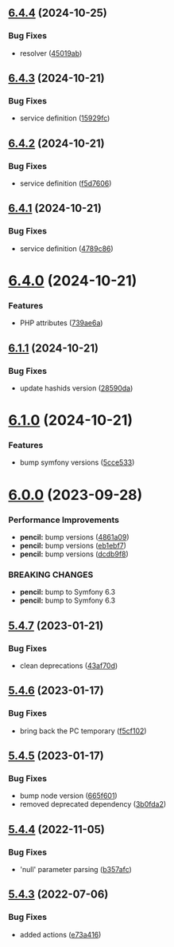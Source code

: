 ## [6.4.4](https://github.com/netbull/HashidsBundle/compare/v6.4.3...v6.4.4) (2024-10-25)


### Bug Fixes

* resolver ([45019ab](https://github.com/netbull/HashidsBundle/commit/45019abf611ee24b07d8c770c93ab865c099e888))

## [6.4.3](https://github.com/netbull/HashidsBundle/compare/v6.4.2...v6.4.3) (2024-10-21)


### Bug Fixes

* service definition ([15929fc](https://github.com/netbull/HashidsBundle/commit/15929fc519fe48db2c9f8c8611f8bf27849bd72c))

## [6.4.2](https://github.com/netbull/HashidsBundle/compare/v6.4.1...v6.4.2) (2024-10-21)


### Bug Fixes

* service definition ([f5d7606](https://github.com/netbull/HashidsBundle/commit/f5d7606a3412e60c8e72afd6d71befc3e0d29df7))

## [6.4.1](https://github.com/netbull/HashidsBundle/compare/v6.4.0...v6.4.1) (2024-10-21)


### Bug Fixes

* service definition ([4789c86](https://github.com/netbull/HashidsBundle/commit/4789c8626ed2e8c6f48a274bebf7f2302bf424d2))

# [6.4.0](https://github.com/netbull/HashidsBundle/compare/v6.3.0...v6.4.0) (2024-10-21)


### Features

* PHP attributes ([739ae6a](https://github.com/netbull/HashidsBundle/commit/739ae6a27e28ed3b0060685525944ef4c890b49e))

## [6.1.1](https://github.com/netbull/HashidsBundle/compare/v6.1.0...v6.1.1) (2024-10-21)


### Bug Fixes

* update hashids version ([28590da](https://github.com/netbull/HashidsBundle/commit/28590daacf22d840cdcf03d6188e6b27c368de6b))

# [6.1.0](https://github.com/netbull/HashidsBundle/compare/v6.0.0...v6.1.0) (2024-10-21)


### Features

* bump symfony versions ([5cce533](https://github.com/netbull/HashidsBundle/commit/5cce533f073b9c12e0cb432bccf2e7ba488ef7d6))

# [6.0.0](https://github.com/netbull/HashidsBundle/compare/v5.4.7...v6.0.0) (2023-09-28)


### Performance Improvements

* **pencil:** bump versions ([4861a09](https://github.com/netbull/HashidsBundle/commit/4861a0905fc5e56c615fe0960229a79a14038dca))
* **pencil:** bump versions ([eb1ebf7](https://github.com/netbull/HashidsBundle/commit/eb1ebf7e29f885b2456207e562de7eefebcfca6a))
* **pencil:** bump versions ([dcdb9f8](https://github.com/netbull/HashidsBundle/commit/dcdb9f847d4a0762d8a08653441438f3478cdc16))


### BREAKING CHANGES

* **pencil:** bump to Symfony 6.3
* **pencil:** bump to Symfony 6.3

## [5.4.7](https://github.com/netbull/HashidsBundle/compare/v5.4.6...v5.4.7) (2023-01-21)


### Bug Fixes

* clean deprecations ([43af70d](https://github.com/netbull/HashidsBundle/commit/43af70d8bc43f99c5b523d6f56f5e392d0c7f8ed))

## [5.4.6](https://github.com/netbull/HashidsBundle/compare/v5.4.5...v5.4.6) (2023-01-17)


### Bug Fixes

* bring back the PC temporary ([f5cf102](https://github.com/netbull/HashidsBundle/commit/f5cf102cd4408b4b1509d4ca96026240b93fff91))

## [5.4.5](https://github.com/netbull/HashidsBundle/compare/v5.4.4...v5.4.5) (2023-01-17)


### Bug Fixes

* bump node version ([665f601](https://github.com/netbull/HashidsBundle/commit/665f601ac6f5a3b17028aade58a21292825c68e4))
* removed deprecated dependency ([3b0fda2](https://github.com/netbull/HashidsBundle/commit/3b0fda2a0d4ab8ffbdb1851febe92aa166365c26))

## [5.4.4](https://github.com/netbull/HashidsBundle/compare/v5.4.3...v5.4.4) (2022-11-05)


### Bug Fixes

* 'null' parameter parsing ([b357afc](https://github.com/netbull/HashidsBundle/commit/b357afc51f6cfc402b60fc821e1112f32147759f))

## [5.4.3](https://github.com/netbull/HashidsBundle/compare/v5.4.2...v5.4.3) (2022-07-06)


### Bug Fixes

* added actions ([e73a416](https://github.com/netbull/HashidsBundle/commit/e73a416c8dae9656ea45928ff06f061a8f7a1368))
